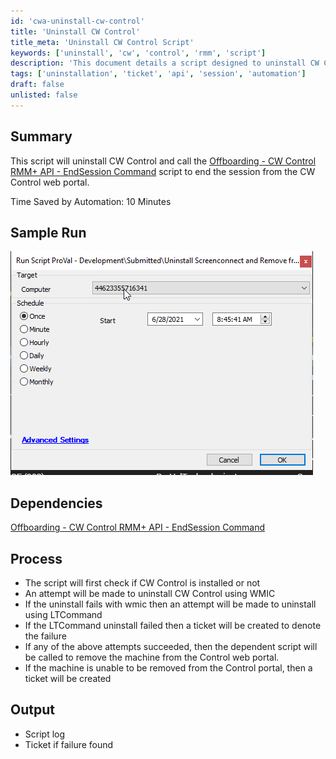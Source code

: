 ```yaml
---
id: 'cwa-uninstall-cw-control'
title: 'Uninstall CW Control'
title_meta: 'Uninstall CW Control Script'
keywords: ['uninstall', 'cw', 'control', 'rmm', 'script']
description: 'This document details a script designed to uninstall CW Control and utilize the Offboarding - CW Control RMM+ API - EndSession Command to terminate the session from the CW Control web portal, saving approximately 10 minutes through automation.'
tags: ['uninstallation', 'ticket', 'api', 'session', 'automation']
draft: false
unlisted: false
---
```

## Summary

This script will uninstall CW Control and call the [Offboarding - CW Control RMM+ API - EndSession Command](https://proval.itglue.com/DOC-5078775-7721259) script to end the session from the CW Control web portal.

Time Saved by Automation: 10 Minutes

## Sample Run

![Sample Run](../../../static/img/CW-Control---Uninstall-and-Remove-from-Control-Web-Portal/image_1.png)

## Dependencies

[Offboarding - CW Control RMM+ API - EndSession Command](https://proval.itglue.com/DOC-5078775-7721259)

## Process

- The script will first check if CW Control is installed or not
- An attempt will be made to uninstall CW Control using WMIC
- If the uninstall fails with wmic then an attempt will be made to uninstall using LTCommand
- If the LTCommand uninstall failed then a ticket will be created to denote the failure
- If any of the above attempts succeeded, then the dependent script will be called to remove the machine from the Control web portal.
- If the machine is unable to be removed from the Control portal, then a ticket will be created

## Output

- Script log
- Ticket if failure found



